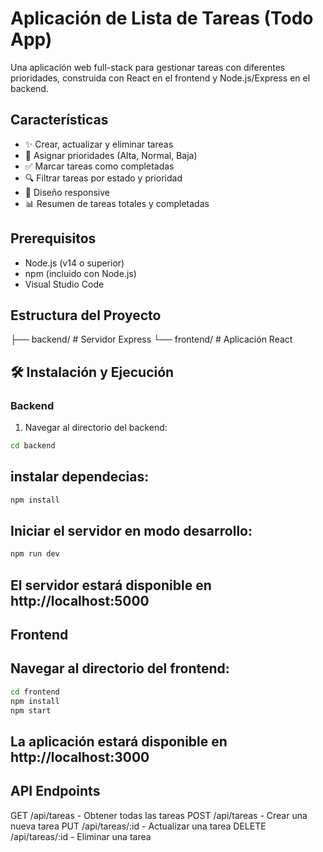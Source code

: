 # Aplicación de Lista de Tareas (Todo App)

Una aplicación web full-stack para gestionar tareas con diferentes prioridades, construida con React en el frontend y Node.js/Express en el backend.

## Características

- ✨ Crear, actualizar y eliminar tareas
- 🎨 Asignar prioridades (Alta, Normal, Baja)
- ✅ Marcar tareas como completadas
- 🔍 Filtrar tareas por estado y prioridad
- 📱 Diseño responsive
- 📊 Resumen de tareas totales y completadas

## Prerequisitos

- Node.js (v14 o superior)
- npm (incluido con Node.js)
- Visual Studio Code

## Estructura del Proyecto


├── backend/ # Servidor Express
└── frontend/ # Aplicación React

## 🛠️ Instalación y Ejecución

### Backend

1. Navegar al directorio del backend:

```bash
cd backend
```
## instalar dependecias:

```bash
npm install
```

## Iniciar el servidor en modo desarrollo:

```bash
npm run dev
```

## El servidor estará disponible en http://localhost:5000

## Frontend
## Navegar al directorio del frontend:

```bash
cd frontend
npm install
npm start
```
## La aplicación estará disponible en http://localhost:3000

## API Endpoints

GET /api/tareas - Obtener todas las tareas
POST /api/tareas - Crear una nueva tarea
PUT /api/tareas/:id - Actualizar una tarea
DELETE /api/tareas/:id - Eliminar una tarea
